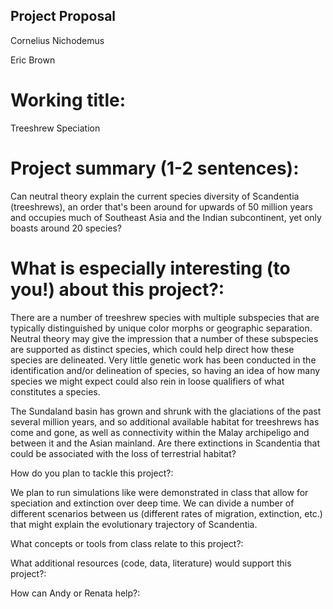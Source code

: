 ## Project Proposal

Cornelius Nichodemus

Eric Brown

# Working title: 

Treeshrew Speciation

# Project summary (1-2 sentences): 

Can neutral theory explain the current species diversity of Scandentia (treeshrews), an order that's been around for upwards of 50 million years and occupies much of Southeast Asia and the Indian subcontinent, yet only boasts around 20 species?

# What is especially interesting (to you!) about this project?:

There are a number of treeshrew species with multiple subspecies that are typically distinguished by unique color morphs or geographic separation. Neutral theory may give the impression that a number of these subspecies are supported as distinct species, which could help direct how these species are delineated. Very little genetic work has been conducted in the identification and/or delineation of species, so having an idea of how many species we might expect could also rein in loose qualifiers of what constitutes a species. 

The Sundaland basin has grown and shrunk with the glaciations of the past several million years, and so additional available habitat for treeshrews has come and gone, as well as connectivity within the Malay archipeligo and between it and the Asian mainland. Are there extinctions in Scandentia that could be associated with the loss of terrestrial habitat?

How do you plan to tackle this project?:

We plan to run simulations like were demonstrated in class that allow for speciation and extinction over deep time. We can divide a number of different scenarios between us (different rates of migration, extinction, etc.) that might explain the evolutionary trajectory of Scandentia.

What concepts or tools from class relate to this project?:

What additional resources (code, data, literature) would support this project?:

How can Andy or Renata help?:
